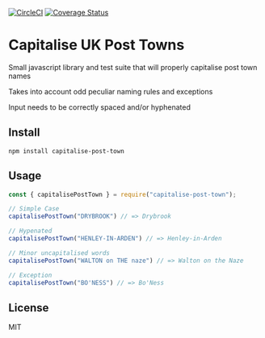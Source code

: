 [![CircleCI](https://circleci.com/gh/ideal-postcodes/capitalise-post-town.svg?style=svg)](https://circleci.com/gh/ideal-postcodes/capitalise-post-town) [![Coverage Status](https://coveralls.io/repos/github/ideal-postcodes/capitalise-post-town/badge.svg?branch=master)](https://coveralls.io/github/ideal-postcodes/capitalise-post-town?branch=master)

# Capitalise UK Post Towns

Small javascript library and test suite that will properly capitalise post town names

Takes into account odd peculiar naming rules and exceptions

Input needs to be correctly spaced and/or hyphenated

## Install

```
npm install capitalise-post-town
```

## Usage

```javascript
const { capitalisePostTown } = require("capitalise-post-town");

// Simple Case
capitalisePostTown("DRYBROOK") // => Drybrook

// Hypenated
capitalisePostTown("HENLEY-IN-ARDEN") // => Henley-in-Arden

// Minor uncapitalised words
capitalisePostTown("WALTON on THE naze") // => Walton on the Naze

// Exception
capitalisePostTown("BO'NESS") // => Bo'Ness
```

## License

MIT
